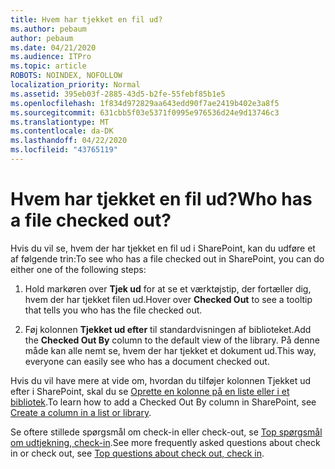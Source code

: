 ```yaml
---
title: Hvem har tjekket en fil ud?
ms.author: pebaum
author: pebaum
ms.date: 04/21/2020
ms.audience: ITPro
ms.topic: article
ROBOTS: NOINDEX, NOFOLLOW
localization_priority: Normal
ms.assetid: 395eb03f-2885-43d5-b2fe-55febf85b1e5
ms.openlocfilehash: 1f834d972829aa643edd90f7ae2419b402e3a8f5
ms.sourcegitcommit: 631cbb5f03e5371f0995e976536d24e9d13746c3
ms.translationtype: MT
ms.contentlocale: da-DK
ms.lasthandoff: 04/22/2020
ms.locfileid: "43765119"
---
```

# <a name="who-has-a-file-checked-out"></a><span data-ttu-id="0a7b0-102">Hvem har tjekket en fil ud?</span><span class="sxs-lookup"><span data-stu-id="0a7b0-102">Who has a file checked out?</span></span>

<span data-ttu-id="0a7b0-103">Hvis du vil se, hvem der har tjekket en fil ud i SharePoint, kan du udføre et af følgende trin:</span><span class="sxs-lookup"><span data-stu-id="0a7b0-103">To see who has a file checked out in SharePoint, you can do either one of the following steps:</span></span>
  
1. <span data-ttu-id="0a7b0-104">Hold markøren over **Tjek ud** for at se et værktøjstip, der fortæller dig, hvem der har tjekket filen ud.</span><span class="sxs-lookup"><span data-stu-id="0a7b0-104">Hover over **Checked Out** to see a tooltip that tells you who has the file checked out.</span></span> 
    
2. <span data-ttu-id="0a7b0-105">Føj kolonnen **Tjekket ud efter** til standardvisningen af biblioteket.</span><span class="sxs-lookup"><span data-stu-id="0a7b0-105">Add the **Checked Out By** column to the default view of the library.</span></span> <span data-ttu-id="0a7b0-106">På denne måde kan alle nemt se, hvem der har tjekket et dokument ud.</span><span class="sxs-lookup"><span data-stu-id="0a7b0-106">This way, everyone can easily see who has a document checked out.</span></span> 
    
<span data-ttu-id="0a7b0-107">Hvis du vil have mere at vide om, hvordan du tilføjer kolonnen Tjekket ud efter i SharePoint, skal du se [Oprette en kolonne på en liste eller i et bibliotek](https://go.microsoft.com/fwlink/?linkid=2019591).</span><span class="sxs-lookup"><span data-stu-id="0a7b0-107">To learn how to add a Checked Out By column in SharePoint, see [Create a column in a list or library](https://go.microsoft.com/fwlink/?linkid=2019591).</span></span> 
  
<span data-ttu-id="0a7b0-108">Se oftere stillede spørgsmål om check-in eller check-out, se [Top spørgsmål om udtjekning, check-in](https://go.microsoft.com/fwlink/?linkid=2018786).</span><span class="sxs-lookup"><span data-stu-id="0a7b0-108">See more frequently asked questions about check in or check out, see [Top questions about check out, check in](https://go.microsoft.com/fwlink/?linkid=2018786).</span></span>
  

